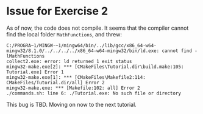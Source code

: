 # Issue for Exercise 2

As of now, the code does not compile. It seems that the compiler cannot find the local folder `MathFunctions`, and threw:
```
C:/PROGRA~1/MINGW-~1/mingw64/bin/../lib/gcc/x86_64-w64-mingw32/8.1.0/../../../../x86_64-w64-mingw32/bin/ld.exe: cannot find -lMathFunctions
collect2.exe: error: ld returned 1 exit status
mingw32-make.exe[2]: *** [CMakeFiles\Tutorial.dir\build.make:105: Tutorial.exe] Error 1
mingw32-make.exe[1]: *** [CMakeFiles\Makefile2:114: CMakeFiles/Tutorial.dir/all] Error 2
mingw32-make.exe: *** [Makefile:102: all] Error 2
./commands.sh: line 6: ./Tutorial.exe: No such file or directory
```

This bug is TBD. Moving on now to the next tutorial.